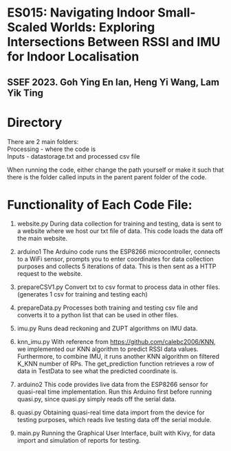 # ES015: Navigating Indoor Small-Scaled Worlds: Exploring Intersections Between RSSI and IMU for Indoor Localisation
## SSEF 2023. Goh Ying En Ian, Heng Yi Wang, Lam Yik Ting

# Directory 
There are 2 main folders:  
Processing - where the code is  
Inputs - datastorage.txt and processed csv file  

When running the code, either change the path yourself or make it such that there is the folder called inputs in the parent parent folder of the code.

# Functionality of Each Code File:
1. website.py
During data collection for training and testing, data is sent to a website where we host our txt file of data. This code loads the data off the main website.

2. arduino1
The Arduino code runs the ESP8266 microcontroller, connects to a WiFi sensor, prompts you to enter coordinates for data collection purposes and collects 5 iterations of data. This is then sent as a HTTP request to the website.

3. prepareCSV1.py
Convert txt to csv format to process data in other files. (generates 1 csv for training and testing each)

4. prepareData.py
Processes both training and testing csv file and converts it to a python list that can be used in other files.

5. imu.py
Runs dead reckoning and ZUPT algorithms on IMU data.

6. knn_imu.py
With reference from https://github.com/calebc2006/KNN, we implemented our KNN algorithm to predict RSSI data values. Furthermore, to combine IMU, it runs another KNN algorithm on filtered K_KNN number of RPs.
The get_prediction function retrieves a row of data in TestData to see what the predicted coordinate is. 

7. arduino2
This code provides live data from the ESP8266 sensor for quasi-real time implementation. Run this Arduino first before running quasi.py, since quasi.py simply reads off the serial data.

8. quasi.py
Obtaining quasi-real time data import from the device for testing purposes, which reads live testing data off the serial module.

9. main.py
Running the Graphical User Interface, built with Kivy, for data import and simulation of reports for testing.
